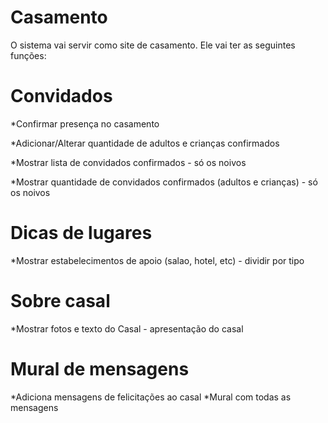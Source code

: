 # Casamento

O sistema vai servir como site de casamento.
Ele vai ter as seguintes funções:
#

# Convidados

*Confirmar presença no casamento

*Adicionar/Alterar quantidade de adultos e crianças confirmados

*Mostrar lista de convidados confirmados - só os noivos 

*Mostrar quantidade de convidados confirmados (adultos e crianças) - só os noivos 
#
# Dicas de lugares

*Mostrar estabelecimentos de apoio (salao, hotel, etc) - dividir por tipo
#
# Sobre casal

*Mostrar fotos e texto do Casal - apresentação do casal
#
# Mural de mensagens

*Adiciona mensagens de felicitações ao casal
*Mural com todas as mensagens
